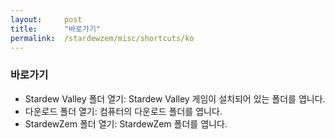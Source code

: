 ```yaml
---
layout:     post
title:      "바로가기"
permalink:  /stardewzem/misc/shortcuts/ko
---
```


### **바로가기**

* Stardew Valley 폴더 열기: Stardew Valley 게임이 설치되어 있는 폴더를 엽니다.
* 다운로드 폴더 열기: 컴퓨터의 다운로드 폴더를 엽니다.
* StardewZem 폴더 열기: StardewZem 폴더를 엽니다.

<br/>
<br/>
